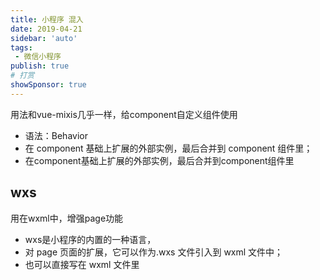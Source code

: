 ```yaml
---
title: 小程序 混入
date: 2019-04-21
sidebar: 'auto'
tags:
 - 微信小程序
publish: true
# 打赏
showSponsor: true
---
```


用法和vue-mixis几乎一样，给component自定义组件使用

- 语法：Behavior
- 在 component 基础上扩展的外部实例，最后合并到 component 组件里；
- 在component基础上扩展的外部实例，最后合并到component组件里

## wxs

用在wxml中，增强page功能

- wxs是小程序的内置的一种语言，
- 对 page 页面的扩展，它可以作为.wxs 文件引入到 wxml 文件中；
- 也可以直接写在 wxml 文件里
